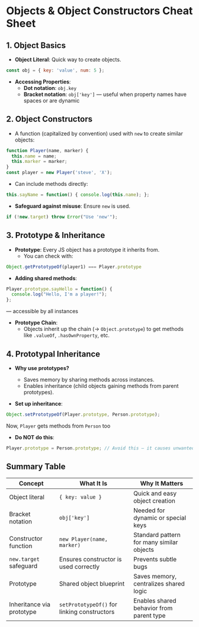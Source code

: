 # Objects & Object Constructors Cheat Sheet


## 1. Object Basics

* **Object Literal**: Quick way to create objects.
```js
const obj = { key: 'value', num: 5 };
```

* **Accessing Properties**:
  * **Dot notation**: `obj.key`
  * **Bracket notation**: `obj['key']` — useful when property names have spaces or are dynamic

## 2. Object Constructors

* A function (capitalized by convention) used with `new` to create similar objects:
```js
function Player(name, marker) {
  this.name = name;
  this.marker = marker;
}
const player = new Player('steve', 'X');
```

* Can include methods directly:
```js
this.sayName = function() { console.log(this.name); };
```

* **Safeguard against misuse**: Ensure `new` is used.
```js
if (!new.target) throw Error("Use 'new'");
```

## 3. Prototype & Inheritance

* **Prototype**: Every JS object has a prototype it inherits from.
  * You can check with:
```js
Object.getPrototypeOf(player1) === Player.prototype
```

* **Adding shared methods**:
```js
Player.prototype.sayHello = function() {
  console.log("Hello, I'm a player!");
};
```
— accessible by all instances

* **Prototype Chain**:
  * Objects inherit up the chain (→ `Object.prototype`) to get methods like `.valueOf`, `.hasOwnProperty`, etc.

## 4. Prototypal Inheritance

* **Why use prototypes?**
  * Saves memory by sharing methods across instances.
  * Enables inheritance (child objects gaining methods from parent prototypes).

* **Set up inheritance**:
```js
Object.setPrototypeOf(Player.prototype, Person.prototype);
```
Now, `Player` gets methods from `Person` too

* **Do NOT do this**:
```js
Player.prototype = Person.prototype; // Avoid this — it causes unwanted linkages!
```

## Summary Table

| Concept | What It Is | Why It Matters |
|---------|------------|----------------|
| Object literal | `{ key: value }` | Quick and easy object creation |
| Bracket notation | `obj['key']` | Needed for dynamic or special keys |
| Constructor function | `new Player(name, marker)` | Standard pattern for many similar objects |
| `new.target` safeguard | Ensures constructor is used correctly | Prevents subtle bugs |
| Prototype | Shared object blueprint | Saves memory, centralizes shared logic |
| Inheritance via prototype | `setPrototypeOf()` for linking constructors | Enables shared behavior from parent type |

